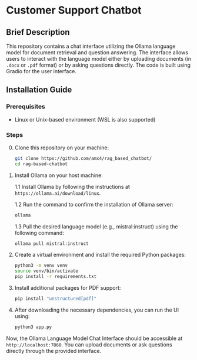 # Customer Support Chatbot 

## Brief Description
This repository contains a chat interface utilizing the Ollama language model for document retrieval and question answering. The interface allows users to interact with the language model either by uploading documents (in `.docx` or `.pdf` format) or by asking questions directly. The code is built using Gradio for the user interface.

## Installation Guide

### Prerequisites
- Linux or Unix-based environment (WSL is also supported)

### Steps
0. Clone this repository on your machine:
    ```bash
    git clone https://github.com/amx4/rag_based_chatbot/
    cd rag-based-chatbot
    ```

1. Install Ollama on your host machine:
   
    1.1 Install Ollama by following the instructions at `https://ollama.ai/download/linux`.
    
    1.2 Run the command to confirm the installation of Ollama server:
    ```bash
    ollama
    ```
    
    1.3 Pull the desired language model (e.g., mistral:instruct) using the following command:
    ```bash
    ollama pull mistral:instruct
    ```
    
3. Create a virtual environment and install the required Python packages:
    ```bash
    python3 -m venv venv
    source venv/bin/activate
    pip install -r requirements.txt
    ```

4. Install additional packages for PDF support:
    ```bash
    pip install "unstructured[pdf]"
    ```

5. After downloading the necessary dependencies, you can run the UI using:
    ```bash
    python3 app.py
    ```

Now, the Ollama Language Model Chat Interface should be accessible at `http://localhost:7860`. You can upload documents or ask questions directly through the provided interface.
